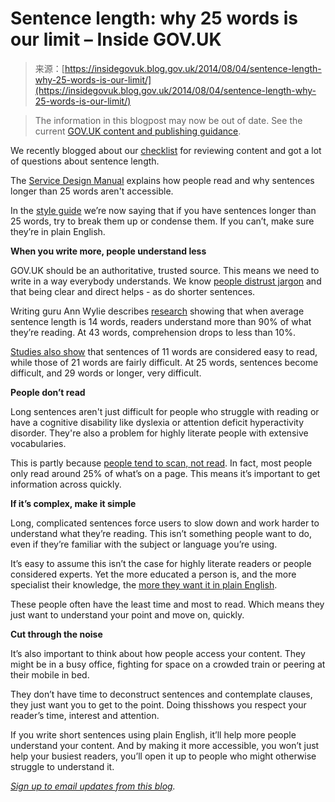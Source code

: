 <!--yml
category: 未分类
date: 2024-05-27 14:27:22
-->

# Sentence length: why 25 words is our limit – Inside GOV.UK

> 来源：[https://insidegovuk.blog.gov.uk/2014/08/04/sentence-length-why-25-words-is-our-limit/](https://insidegovuk.blog.gov.uk/2014/08/04/sentence-length-why-25-words-is-our-limit/)

> The information in this blogpost may now be out of date. See the current [GOV.UK content and publishing guidance](https://www.gov.uk/government-digital-guidance/content-publishing).

We recently blogged about our [checklist](https://insidegovuk.blog.gov.uk/2014/05/29/what-to-check-before-you-publish-a-2i-checklist/) for reviewing content and got a lot of questions about sentence length.

The [Service Design Manual](https://www.gov.uk/service-manual/user-centred-design/how-users-read.html "Service Design Manual") explains how people read and why sentences longer than 25 words aren't accessible.

In the [style guide](https://www.gov.uk/design-principles/style-guide "style guide") we’re now saying that if you have sentences longer than 25 words, try to break them up or condense them. If you can’t, make sure they’re in plain English.

**When you write more, people understand less**

GOV.UK should be an authoritative, trusted source. This means we need to write in a way everybody understands. We know [people distrust jargon](http://aum.sagepub.com/content/27/1/25.short "people distrust jargon") and that being clear and direct helps - as do shorter sentences.

Writing guru Ann Wylie describes [research](http://comprehension.prsa.org/?p=217) showing that when average sentence length is 14 words, readers understand more than 90% of what they’re reading. At 43 words, comprehension drops to less than 10%.

[Studies also show](http://strainindex.wordpress.com/2012/04/30/longer-the-sentence-greater-the-strain/) that sentences of 11 words are considered easy to read, while those of 21 words are fairly difficult. At 25 words, sentences become difficult, and 29 words or longer, very difficult.

**People don’t read**

Long sentences aren't just difficult for people who struggle with reading or have a cognitive disability like dyslexia or attention deficit hyperactivity disorder. They're also a problem for highly literate people with extensive vocabularies.

This is partly because [people tend to scan, not read](http://www.nngroup.com/articles/how-little-do-users-read/ "people tend to scan, not read"). In fact, most people only read around 25% of what’s on a page. This means it’s important to get information across quickly.

**If it’s complex, make it simple**

Long, complicated sentences force users to slow down and work harder to understand what they’re reading. This isn’t something people want to do, even if they’re familiar with the subject or language you’re using.

It’s easy to assume this isn’t the case for highly literate readers or people considered experts. Yet the more educated a person is, and the more specialist their knowledge, the [more they want it in plain English](http://works.bepress.com/cgi/viewcontent.cgi?article=1000&context=christopher_trudeau "more they want it in plain English").

These people often have the least time and most to read. Which means they just want to understand your point and move on, quickly.

**Cut through the noise**

It’s also important to think about how people access your content. They might be in a busy office, fighting for space on a crowded train or peering at their mobile in bed.

They don’t have time to deconstruct sentences and contemplate clauses, they just want you to get to the point. Doing thisshows you respect your reader’s time, interest and attention.

If you write short sentences using plain English, it’ll help more people understand your content. And by making it more accessible, you won’t just help your busiest readers, you’ll open it up to people who might otherwise struggle to understand it.

*[Sign up to email updates from this blog](https://insidegovuk.blog.gov.uk/subscribe/ "Sign up to email links from this blog.").*